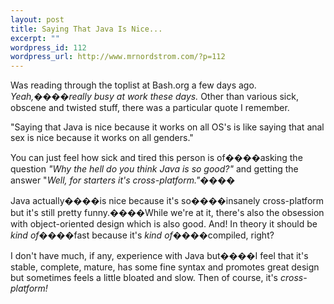 ```yaml
--- 
layout: post
title: Saying That Java Is Nice...
excerpt: ""
wordpress_id: 112
wordpress_url: http://www.mrnordstrom.com/?p=112
---
```

Was reading through the toplist at Bash.org a few days ago. <em>Yeah,����really busy at work these days.</em> Other than various sick, obscene and twisted stuff, there was a particular quote I remember.

"Saying that Java is nice because it works on all OS's is like saying that anal sex is nice because it works on all genders."

You can just feel how sick and tired this person is of����asking the question <em>"Why the hell do you think Java is so good?"</em> and getting the answer "<em>Well, for starters it's cross-platform."</em>����

Java actually����is nice because it's so����insanely cross-platform but it's still pretty funny.����While we're at it, there's also the obsession with object-oriented design which is also good. And! In theory it should be <em>kind of</em>����fast because it's <em>kind of</em>����compiled, right?

I don't have much, if any, experience with Java but����I feel that it's stable, complete, mature, has some fine syntax and promotes great design but sometimes feels a little bloated and slow. Then of course, it's <em>cross-platform!</em>
